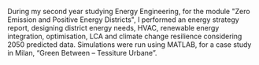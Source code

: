 During my second year studying Energy Engineering, for the module "Zero Emission and Positive Energy Districts", I performed an energy strategy report, designing district energy needs, HVAC, renewable energy integration, optimisation, LCA and climate change resilience considering 2050 predicted data. Simulations were run using MATLAB, for a case study in Milan, “Green Between – Tessiture Urbane”.
